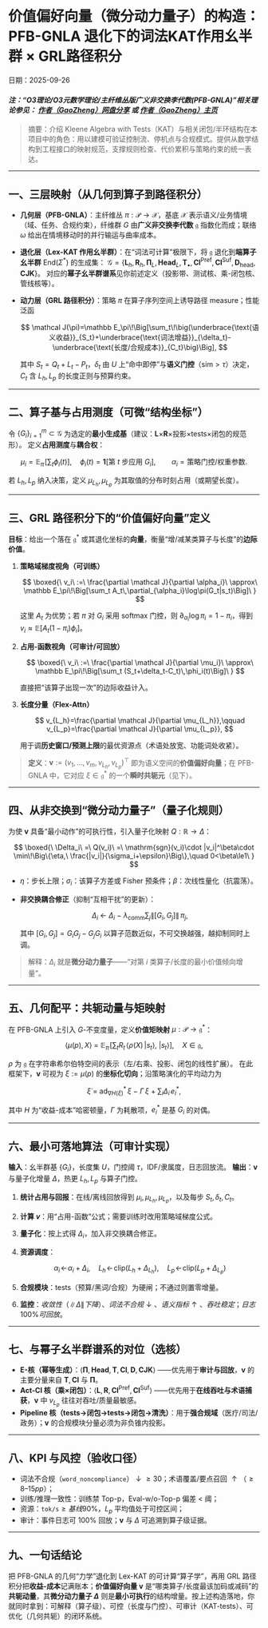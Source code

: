﻿# 价值偏好向量（微分动力量子）的构造：PFB-GNLA 退化下的词法KAT作用幺半群 × GRL路径积分
日期：2025-09-26
#### ***注：“O3理论/O3元数学理论/主纤维丛版广义非交换李代数(PFB-GNLA)”相关理论参见： [作者（GaoZheng）网盘分享](https://drive.google.com/drive/folders/1lrgVtvhEq8cNal0Aa0AjeCNQaRA8WERu?usp=sharing) 或 [作者（GaoZheng）主页](https://mymetamathematics.blogspot.com)***

> 摘要：介绍 Kleene Algebra with Tests（KAT）与相关闭包/半环结构在本项目中的角色：用以建模可验证控制流、停机点与合规模式。提供从数学结构到工程接口的映射规范，支撑规则检查、代价累积与策略约束的统一表达。

---

## 一、三层映射（从几何到算子到路径积分）

* **几何层（PFB-GNLA）**：主纤维丛 $\pi:\mathcal P\to \mathcal X$，基底 $\mathcal X$ 表示语义/业务情境（域、任务、合规约束），纤维群 $G$ 由**广义非交换李代数** $\mathfrak g$ 指数化而成；联络 $\omega$ 给出在情境移动时的并行输运与曲率成本。
* **退化层（Lex-KAT 作用幺半群）**：在“词法可计算”极限下，将 $\mathfrak g$ 退化到**端算子幺半群** $\mathrm{End}(\Sigma^*)$ 的生成集：
  $\mathcal G=\{\mathbf L_h,\mathbf R_h,\boldsymbol\Pi_L,\mathbf{Head}_L,\mathbf T_{\bullet},\mathbf{Cl}^{\text{Pref}},\mathbf{Cl}^{\text{Suf}},\mathbf D_{\text{head}},\mathbf{CJK}\}$。
  对应的**幂子幺半群谱系**见你前述定义（投影带、测试核、乘-闭包核、管线核等）。
* **动力层（GRL 路径积分）**：策略 $\pi$ 在算子序列空间上诱导路径 measure；性能泛函

  $$
  \mathcal J(\pi)=\mathbb E_\pi\!\Big[\sum_t\!\big(\underbrace{\text{语义收益}}_{S_t}+\underbrace{\text{词法增益}}_{\delta_t}-\underbrace{\text{长度/合规成本}}_{C_t}\big)\Big],
  $$

  其中 $S_t=Q_t+L_t-P_t$，$\delta_t$ 由 $U$ 上“命中即停”与**语义门控**（$\mathrm{sim}>\tau$）决定，$C_t$ 含 $L_h,L_p$ 的长度正则与预算约束。

---

## 二、算子基与占用测度（可微“结构坐标”）

令 $\{G_i\}_{i=1}^m\subset \mathcal G$ 为选定的**最小生成基**（建议：$\mathbf L$×$\mathbf R$×投影×tests×闭包的规范形）。
定义**占用测度**与**耦合权**：

$$
\mu_i=\mathbb E_\pi\!\Big[\sum_t \phi_i(t)\Big],\quad 
\phi_i(t)=\mathbf 1[\text{第 }t\text{ 步应用 }G_i],\qquad
\alpha_i=\text{策略门控/权重参数}.
$$

若 $L_h,L_p$ 纳入决策，定义 $\mu_{L_h},\mu_{L_p}$ 为其取值的分布时刻占用（或期望长度）。

---

## 三、GRL 路径积分下的“价值偏好向量”定义

**目标**：给出一个落在 $\mathfrak g^*$ 或其退化坐标的**向量**，衡量“增/减某类算子与长度”的**边际价值**。

1. **策略域梯度视角（可训练）**

   $$
   \boxed{\ v_i\ :=\ \frac{\partial \mathcal J}{\partial \alpha_i}\ \approx\ \mathbb E_\pi\!\Big[\sum_t A_t\,\partial_{\alpha_i}\log\pi(G_t|s_t)\Big]\ } 
   $$

   这里 $A_t$ 为优势；若 $\pi$ 对 $G_i$ 采用 softmax 门控，则
   $\partial_{\alpha_i}\log\pi_i=1-\pi_i$，得到 $v_i\approx\mathbb E[A_t(1-\pi_i)\phi_i]$。
2. **占用-函数视角（可审计/可回放）**

   $$
   \boxed{\ v_i\ :=\ \frac{\partial \mathcal J}{\partial \mu_i}\ \approx\ \mathbb E_\pi\!\Big[\sum_t (S_t+\delta_t-C_t)\,\phi_i(t)\Big]\ } 
   $$

   直接把“该算子出现一次”的边际收益计入。
3. **长度分量（Flex-Attn）**

   $$
   v_{L_h}=\frac{\partial \mathcal J}{\partial \mu_{L_h}},\qquad v_{L_p}=\frac{\partial \mathcal J}{\partial \mu_{L_p}},
   $$

   用于调**历史窗口/预测上限**的最优资源点（术语处放宽、功能词处收紧）。

> **定义**：$\mathbf v:=(v_1,\dots,v_m,v_{L_h},v_{L_p})^\top$ 即为语义空间的**价值偏好向量**；在 PFB-GNLA 中，它对应 $\xi\in\mathfrak g^*$ 的一个**瞬时共轭元**（见下）。

---

## 四、从非交换到“微分动力量子”（量子化规则）

为使 $\mathbf v$ 具备“最小动作”的可执行性，引入量子化映射 $Q:\mathbb R\to\Delta$：

$$
\boxed{\ \Delta_i\ =\ Q(v_i)\ =\ \mathrm{sgn}(v_i)\cdot |v_i|^\beta\cdot \min\!\Big\{\eta,\ \frac{|v_i|}{\sigma_i+\epsilon}\Big\},\quad 0<\beta\le1\ }
$$

* $\eta$：步长上限；$\sigma_i$：该算子方差或 Fisher 预条件；$\beta$：次线性量化（抗震荡）。
* **非交换耦合修正**（抑制“互相干扰”的更新）：

  $$
  \Delta_i\ \leftarrow\ \Delta_i\ -\ \lambda_{\mathrm{comm}}\sum_j \|[G_i,G_j]\|\,\pi_j,
  $$

  其中 $[G_i,G_j]=G_iG_j-G_jG_i$ 以算子范数近似，不可交换越强，越抑制同时上调。

> 解释：$\Delta_i$ 就是**微分动力量子**——“对第 $i$ 类算子/长度的最小价值倾向增量”。

---

## 五、几何配平：共轭动量与矩映射

在 PFB-GNLA 上引入 $G$-不变度量，定义**价值矩映射** $\mu:\mathcal P\to\mathfrak g^*$：

$$
\langle \mu(p), X\rangle\ =\ \mathbb E_\pi\!\Big[\sum_t R_t\, \langle \rho(X)\,|s_t\rangle,\ |s_t\rangle\Big],\quad X\in\mathfrak g,
$$

$\rho$ 为 $\mathfrak g$ 在字符串希尔伯特空间的表示（左/右乘、投影、闭包的线性扩展）。
在此框架下，$\mathbf v$ 可视为 $\xi:=\mu(p)$ 的**坐标化切向**；沿策略演化的平均动力为

$$
\dot\xi\ =\ \mathrm{ad}^*_{\nabla H(\xi)}\,\xi\ -\ \Gamma\,\xi\ +\ \sum_i \Delta_i\,e_i^*,
$$

其中 $H$ 为“收益-成本”哈密顿量，$\Gamma$ 为耗散项，$e_i^*$ 是基 $G_i$ 的对偶。

---

## 六、最小可落地算法（可审计实现）

**输入**：幺半群基 $\{G_i\}$，长度集 $U$，门控阈 $\tau$，IDF/隶属度，日志回放流。
**输出**：$\mathbf v$ 与量子化增量 $\Delta$，热更 $L_h,L_p$ 与算子门控。

1. **统计占用与回报**：在线/离线回放得到 $\mu_i,\mu_{L_h},\mu_{L_p}$，以及每步 $S_t,\delta_t,C_t$。
2. **计算 $v$**：用“占用-函数”公式；需要训练时改用策略域梯度公式。
3. **量子化**：按上式得 $\Delta_i$，加入非交换耦合修正。
4. **资源调度**：

   $$
   \alpha_i\!\leftarrow\!\alpha_i+\Delta_i,\quad
   L_h\!\leftarrow\!\mathrm{clip}(L_h+\Delta_{L_h}),\quad
   L_p\!\leftarrow\!\mathrm{clip}(L_p+\Delta_{L_p})
   $$
5. **合规模块**：tests（预算/黑词/合规）为硬闸；不通过则置零增量。
6. **监控**：$收敛性（\|\Delta\| 下降）、词法不合规↓、语义指标↑、吞吐稳定；日志 100\% 可回放$。

---

## 七、与幂子幺半群谱系的对位（选核）

* **E-核（幂等生成）**：$\langle \boldsymbol\Pi, \mathbf{Head}, \mathbf T, \mathbf{Cl}, \mathbf D, \mathbf{CJK}\rangle$ ——优先用于**审计与回放**，$\mathbf v$ 的主要分量来自 $\mathbf T,\mathbf{Cl}$ 与 $\boldsymbol\Pi$。
* **Act-Cl 核（乘×闭包）**：$\langle \mathbf L,\mathbf R,\mathbf{Cl}^{\text{Pref}},\mathbf{Cl}^{\text{Suf}}\rangle$ ——优先用于**在线吞吐与术语捕获**，$\mathbf v$ 中 $v_{L_p}$ 往往对吞吐/质量最敏感。
* **Pipeline 核（tests→闭包→tests→闭包→清洗）**：用于**强合规域**（医疗/司法/政务）；$\mathbf v$ 的合规模块分量必须为非负锥内投影。

---

## 八、KPI 与风控（验收口径）

* 词法不合规（`word_noncompliance`）$↓≥30%$；术语覆盖/要点召回 $↑（≥8–15pp）$；
* 训练/推理一致性：训练禁 Top-p，Eval-w/o-Top-p 偏差 < 阈；
* 资源：$\texttt{tok/s} ≥ 基线 90\%$，$L_p$ 平均值处于可控区间；
* 审计：事件日志可 100% 回放；$\mathbf v$ 与 $\Delta$ 可追溯到算子级证据。

---

## 九、一句话结论

把 PFB-GNLA 的几何“力学”退化到 Lex-KAT 的可计算“算子学”，再用 GRL 路径积分把**收益-成本**记满账本；**价值偏好向量 $\mathbf v$** 是“哪类算子/长度最该加码或减码”的**共轭动量**，其**微分动力量子 $\Delta$** 则是**最小可执行**的结构增量。按上述构造落地，你就同时拿到：可解释（算子级）、可控（长度与门控）、可审计（KAT-tests）、可优化（几何共轭）的闭环系统。